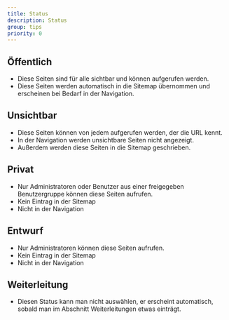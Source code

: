 ```yaml
---
title: Status
description: Status
group: tips
priority: 0
---
```


## Öffentlich

 - Diese Seiten sind für alle sichtbar und können aufgerufen werden.
 - Diese Seiten werden automatisch in die Sitemap übernommen und erscheinen bei Bedarf in der Navigation.

## Unsichtbar

 - Diese Seiten können von jedem aufgerufen werden, der die URL kennt.
 - In der Navigation werden unsichtbare Seiten nicht angezeigt.
 - Außerdem werden diese Seiten in die Sitemap geschrieben.

## Privat

 - Nur Administratoren oder Benutzer aus einer freigegeben Benutzergruppe können diese Seiten aufrufen.
 - Kein Eintrag in der Sitemap
 - Nicht in der Navigation

## Entwurf

 - Nur Administratoren können diese Seiten aufrufen.
 - Kein Eintrag in der Sitemap
 - Nicht in der Navigation

## Weiterleitung

 - Diesen Status kann man nicht auswählen, er erscheint automatisch, sobald man im Abschnitt Weiterleitungen etwas einträgt.

